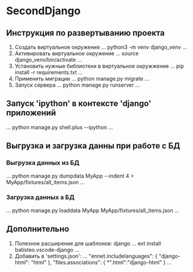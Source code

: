 # SecondDjango

## Инструкция по развертыванию проекта

1. Создать виртуальное окружение 
... 
python3 -m venv django_venv 
...
2. Активировать виртуальное окружение 
... 
source django_venv/bin/activate 
...
3. Установить нужные библиотеки в виртуальное окружжение 
... 
pip install -r requirements.txt 
...
4. Применить миграции
...
python manage.py migrate
...
5. Запуск сервера 
... 
python manage.py runserver 
...


## Запуск 'ipython' в контексте 'django' приложений
...
python manage.py shell.plus --ipython
...

## Выгрузка и загрузка данны при работе с БД
### Выгрузка данных из БД
...
python manage.py dumpdata MyApp --indent 4 > MyApp/fixtures/all_items.json
...
### Загрузка данных а БД
...
python manage.py loaddata MyApp MyApp/fixtures/all_items.json
...

## Дополнительно

1. Полезное расширение для шаблонов: django 
... 
ext install batisteo.vscode-django 
...
2. Добавить в 'settings.json':
...
"ennet.includelanguages": {
    "django-html": "html"
},
"files.associations": {
    *".html":"django-html"
}
...

## 